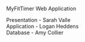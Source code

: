 MyFitTimer Web Application

Presentation - Sarah Valle <br />
Application - Logan Heddens <br />
Database - Amy Collier <br />

